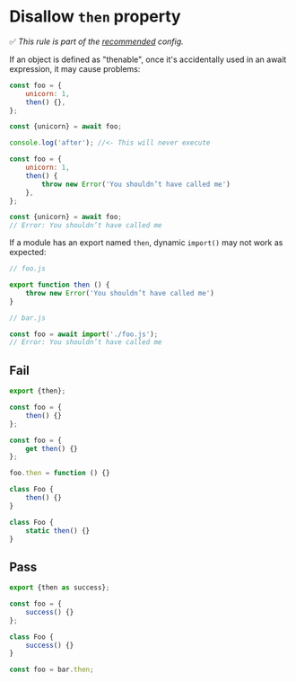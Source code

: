 # Disallow `then` property

<!-- Do not manually modify RULE_NOTICE part. Run: `npm run generate-rule-notices` -->
<!-- RULE_NOTICE -->
✅ *This rule is part of the [recommended](https://github.com/sindresorhus/eslint-plugin-unicorn#recommended-config) config.*
<!-- /RULE_NOTICE -->

If an object is defined as "thenable", once it's accidentally used in an await expression, it may cause problems:

```js
const foo = {
	unicorn: 1,
	then() {},
};

const {unicorn} = await foo;

console.log('after'); //<- This will never execute
```

```js
const foo = {
	unicorn: 1,
	then() {
		throw new Error('You shouldn’t have called me')
	},
};

const {unicorn} = await foo;
// Error: You shouldn’t have called me
```

If a module has an export named `then`, dynamic `import()` may not work as expected:

```js
// foo.js

export function then () {
	throw new Error('You shouldn’t have called me')
}
```

```js
// bar.js

const foo = await import('./foo.js');
// Error: You shouldn’t have called me
```

## Fail

```js
export {then};
```

```js
const foo = {
	then() {}
};
```

```js
const foo = {
	get then() {}
};
```

```js
foo.then = function () {}
```

```js
class Foo {
	then() {}
}
```

```js
class Foo {
	static then() {}
}
```

## Pass

```js
export {then as success};
```

```js
const foo = {
	success() {}
};
```

```js
class Foo {
	success() {}
}
```

```js
const foo = bar.then;
```
